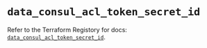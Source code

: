 # `data_consul_acl_token_secret_id`

Refer to the Terraform Registory for docs: [`data_consul_acl_token_secret_id`](https://www.terraform.io/docs/providers/consul/d/acl_token_secret_id).
